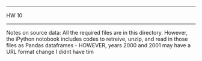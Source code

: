 *************
HW 10
*************

Notes on source data:
All the required files are in this directory. However, the iPython notobook includes codes to retreive, unzip, and read in those files as Pandas dataframes - HOWEVER, years 2000 and 2001 may have a URL format change I didnt have tim
